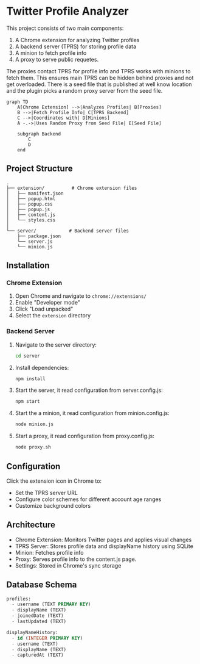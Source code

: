 # Twitter Profile Analyzer

This project consists of two main components:
1. A Chrome extension for analyzing Twitter profiles
2. A backend server (TPRS) for storing profile data
3. A minion to fetch profile info
4. A proxy to serve public requetes.

The proxies contact TPRS for profile info and TPRS works with minions to fetch them. This ensures main TPRS can be hidden behind proxies and not get overloaded. There is a seed file that is published at well know location and the plugin picks a random proxy server from the seed file.

```mermaid
graph TD
    A[Chrome Extension] -->|Analyzes Profiles| B[Proxies]
    B -->|Fetch Profile Info| C[TPRS Backend]
    C -->|Coordinates with| D[Minions]
    A -.->|Uses Random Proxy from Seed File| E[Seed File]

    subgraph Backend
        C
        D
    end
```
## Project Structure

```
.
├── extension/          # Chrome extension files
│   ├── manifest.json
│   ├── popup.html
│   ├── popup.css
│   ├── popup.js
│   ├── content.js
│   └── styles.css
│
└── server/            # Backend server files
    ├── package.json
    └── server.js
    └── minion.js
```

## Installation

### Chrome Extension
1. Open Chrome and navigate to `chrome://extensions/`
2. Enable "Developer mode"
3. Click "Load unpacked"
4. Select the `extension` directory

### Backend Server
1. Navigate to the server directory:
   ```bash
   cd server
   ```
2. Install dependencies:
   ```bash
   npm install
   ```
3. Start the server, it read configuration from server.config.js:
   ```bash
   npm start
   ```
3. Start the a minion, it read configuration from minion.config.js:
   ```bash
   node minion.js
   ```
3. Start a proxy, it read configuration from proxy.config.js:
   ```bash
   node proxy.sh
   ```   

## Configuration

Click the extension icon in Chrome to:
- Set the TPRS server URL
- Configure color schemes for different account age ranges
- Customize background colors

## Architecture

- Chrome Extension: Monitors Twitter pages and applies visual changes
- TPRS Server: Stores profile data and displayName history using SQLite
- Minion: Fetches profile info
- Proxy: Serves profile info to the content.js page.
- Settings: Stored in Chrome's sync storage

## Database Schema

```sql
profiles:
  - username (TEXT PRIMARY KEY)
  - displayName (TEXT)
  - joinedDate (TEXT)
  - lastUpdated (TEXT)

displayNameHistory:
  - id (INTEGER PRIMARY KEY)
  - username (TEXT)
  - displayName (TEXT)
  - capturedAt (TEXT)
```